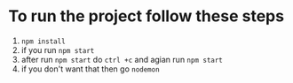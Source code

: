 # To run the project follow these steps
1. `npm install`
2. if you run `npm start` 
3. after run `npm start` do  `ctrl +c` and agian run `npm start`
4. if you don't want that then go `nodemon` 
